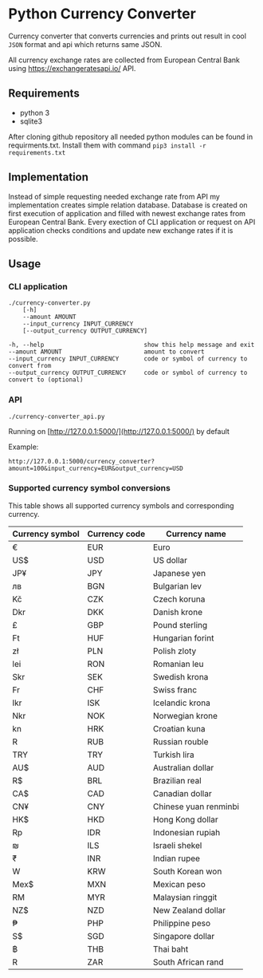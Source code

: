 # Python Currency Converter

Currency converter that converts currencies and prints out result
in cool `JSON` format and api which returns same JSON.

All currency exchange rates are collected from European Central Bank using https://exchangeratesapi.io/ API.

## Requirements

* python 3
* sqlite3

After cloning github repository all needed python modules can be found in requirments.txt.
Install them with command `pip3 install -r requirements.txt`

## Implementation

Instead of simple requesting needed exchange rate from API my implementation creates simple
relation database. Database is created on first execution of application and filled with newest 
exchange rates from European Central Bank.
Every exection of CLI application or request on API application checks conditions and update
new exchange rates if it is possible.

## Usage

### CLI application
```
./currency-converter.py
    [-h]
    --amount AMOUNT
    --input_currency INPUT_CURRENCY
    [--output_currency OUTPUT_CURRENCY]

-h, --help                            show this help message and exit
--amount AMOUNT                       amount to convert
--input_currency INPUT_CURRENCY       code or symbol of currency to convert from
--output_currency OUTPUT_CURRENCY     code or symbol of currency to convert to (optional)
```

### API

```
./currency-converter_api.py
```
 Running on [http://127.0.0.1:5000/](http://127.0.0.1:5000/) by default
   
 Example:
```
http://127.0.0.1:5000/currency_converter?amount=100&input_currency=EUR&output_currency=USD
```
   
  
### Supported currency symbol conversions

This table shows all supported currency symbols and corresponding currency.

| Currency symbol | Currency code | Currency name |
|-----|-----|---------------------------|
|  €  | EUR |   Euro                    |
| US$ | USD |	US dollar               |
| JP¥ | JPY |	Japanese yen            |
| лв  | BGN |	Bulgarian lev           |
| Kč  | CZK |	Czech koruna            |
| Dkr | DKK |	Danish krone            |
|  £  | GBP |	Pound sterling          |
| Ft  | HUF |	Hungarian forint        |
| zł  | PLN |	Polish zloty            |
| lei | RON |	Romanian leu            |
| Skr | SEK |	Swedish krona           |
| Fr  | CHF |	Swiss franc             |
| Ikr | ISK |	Icelandic krona         |
| Nkr | NOK |	Norwegian krone         |
| kn  | HRK |	Croatian kuna           |
|  R  | RUB |	Russian rouble          |
| TRY | TRY |	Turkish lira            |
| AU$ | AUD |	Australian dollar       |
| R$  | BRL |	Brazilian real          |
| CA$ | CAD |	Canadian dollar         |
| CN¥ | CNY |	Chinese yuan renminbi   |
| HK$ | HKD |	Hong Kong dollar        |
| Rp  | IDR |	Indonesian rupiah       |
|  ₪  | ILS |	Israeli shekel          |
|  ₹  | INR |	Indian rupee            |
|  W  | KRW |	South Korean won        |
|Mex$ | MXN |	Mexican peso            |
| RM  | MYR |	Malaysian ringgit       |
| NZ$ | NZD |	New Zealand dollar      |
|  ₱  | PHP |	Philippine peso         |
| S$  | SGD |	Singapore dollar        |
|  ฿  | THB |	Thai baht               |
|  R  | ZAR |	South African rand      |

